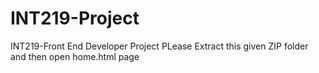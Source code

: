 # INT219-Project
INT219-Front End Developer Project 
PLease Extract this given ZIP folder and then open home.html page
